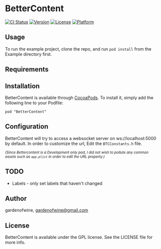 # BetterContent

[![CI Status](http://img.shields.io/travis/gardenofwine/BetterContent.svg?style=flat)](https://travis-ci.org/gardenofwine/BetterContent)
[![Version](https://img.shields.io/cocoapods/v/BetterContent.svg?style=flat)](http://cocoadocs.org/docsets/BetterContent)
[![License](https://img.shields.io/cocoapods/l/BetterContent.svg?style=flat)](http://cocoadocs.org/docsets/BetterContent)
[![Platform](https://img.shields.io/cocoapods/p/BetterContent.svg?style=flat)](http://cocoadocs.org/docsets/BetterContent)

## Usage

To run the example project, clone the repo, and run `pod install` from the Example directory first.

## Requirements

## Installation

BetterContent is available through [CocoaPods](http://cocoapods.org). To install
it, simply add the following line to your Podfile:

    pod "BetterContent"

## Configuration

BetterContent will try to access a websocket server on ws://localhost:5000 by default. In order to customize the url, Edit the `BTCConstants.h` file.

<sub>_(Since Bettercontent is a Development only pod, I did not wish to pollute any common assets such as `app.plist` in order to edit the URL property.)_</sub>

## TODO

 - Labels - only set labels that haven't changed

## Author

gardenofwine, gardenofwine@gmail.com

## License

BetterContent is available under the GPL license. See the LICENSE file for more info.
